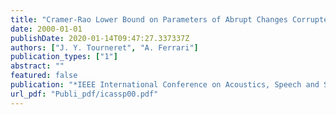 ```yaml
---
title: "Cramer-Rao Lower Bound on Parameters of Abrupt Changes Corrupted by Additive and Multiplicative Noise"
date: 2000-01-01
publishDate: 2020-01-14T09:47:27.337337Z
authors: ["J. Y. Tourneret", "A. Ferrari"]
publication_types: ["1"]
abstract: ""
featured: false
publication: "*IEEE International Conference on Acoustics, Speech and Signal Processing (ICASSP)*"
url_pdf: "Publi_pdf/icassp00.pdf"
---
```


